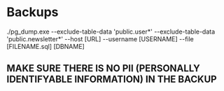 # Backups

./pg_dump.exe --exclude-table-data 'public.user*' --exclude-table-data 'public.newsletter*' --host [URL] --username [USERNAME] --file [FILENAME.sql] [DBNAME]

## MAKE SURE THERE IS NO PII (PERSONALLY IDENTIFYABLE INFORMATION) IN THE BACKUP